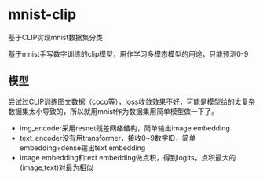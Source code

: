 # mnist-clip
基于CLIP实现mnist数据集分类

基于mnist手写数字训练的clip模型，用作学习多模态模型的用途，只能预测0-9

## 模型

尝试过CLIP训练图文数据（coco等），loss收敛效果不好，可能是模型给的太复杂数据集太小导致的，所以就用mnist作为数据集用简单模型做一下了。

* img_encoder采用resnet残差网络结构，简单输出image embedding
* text_encoder没有用transformer，接收0~9数字ID，简单embedding+dense输出text embedding
* image embedding和text embedding做点积，得到logits，点积最大的(image,text)对最为相似



